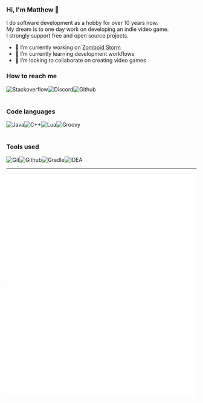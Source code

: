 ### Hi, I'm Matthew 👋

I do software development as a hobby for over 10 years now.  
My dream is to one day work on developing an indie video game.  
I strongly support free and open source projects.

- 🔭 I’m currently working on [Zomboid Storm](https://github.com/pzstorm/)
- 🌱 I’m currently learning development workflows
- 👯 I’m looking to collaborate on creating video games

[stackoverflow]: https://stackoverflow.com/users/5759072/matthew
[discord]: https://discord.gg/vCeydWCbd9
[github]: https://github.com/yooksi/yooksi/issues/new

### How to reach me

[<img align="left" alt="Stackoverflow" src="https://api.iconify.design/logos:stackoverflow-icon.svg?width=32px&height=32px" />][stackoverflow]
[<img align="left" alt="Discord" src="https://api.iconify.design/logos:discord.svg?width=32px&height=32px" />][discord]
[<img align="left" alt="Github" src="https://api.iconify.design/logos:github-icon.svg?width=32px&height=32px" />][github]

<br/>
<br/>

### Code languages

<img align="left" alt="Java" src="https://api.iconify.design/cib:java.svg?color=%235971bf&width=40px&height=40px" />
<img align="left" alt="C++" src="https://api.iconify.design/file-icons:c.svg?color=%235971bf&width=40px&height=40px" />
<img align="left" alt="Lua" src="https://api.iconify.design/simple-icons:lua.svg?color=%235971bf&width=40px&height=40px" />
<img align="left" alt="Groovy" src="https://api.iconify.design/simple-icons:apachegroovy.svg?color=%235971bf&width=40px&height=40px" />

<br/>
<br/>

### Tools used

<img align="left" alt="Git" src="https://api.iconify.design/simple-icons:git.svg?color=%235971bf&width=35px&height=35px" />
<img align="left" alt="Github" src="https://api.iconify.design/simple-icons:github.svg?color=%235971bf&width=35px&height=35px" />
<img align="left" alt="Gradle" src="https://api.iconify.design/simple-icons:gradle.svg?color=%235971bf&width=35px&height=35px" />
<img align="left" alt="IDEA" src="https://api.iconify.design/simple-icons:intellijidea.svg?color=%235971bf&width=35px&height=35px" />

<br/>
<hr>

<div align="left">
  <img alt="overview" src="https://github.com/yooksi/github-stats/blob/master/generated/overview.svg" />
  <img alt="languages" src="https://github.com/yooksi/github-stats/blob/master/generated/languages.svg" />
</div>
